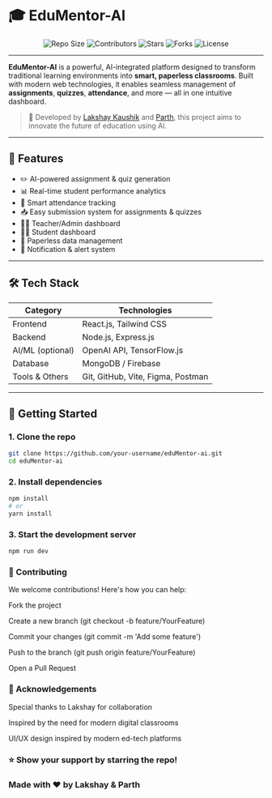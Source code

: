 # 🎓 EduMentor-AI

<p align="center">
  <img src="https://img.shields.io/github/repo-size/lakshaykaushik1/EduMentor-AI?style=for-the-badge&color=blue" alt="Repo Size" />
  <img src="https://img.shields.io/github/contributors/lakshaykaushik1/EduMentor-AI?style=for-the-badge&color=lightblue" alt="Contributors" />
  <img src="https://img.shields.io/github/stars/lakshaykaushik1/EduMentor-AI?style=for-the-badge&logo=github&color=blue" alt="Stars" />
  <img src="https://img.shields.io/github/forks/lakshaykaushik1/EduMentor-AI?style=for-the-badge&logo=github&color=lightblue" alt="Forks" />
  <img src="https://img.shields.io/github/license/lakshaykaushik1/EduMentor-AI?style=for-the-badge&color=blue" alt="License" />
</p>

---

**EduMentor-AI** is a powerful, AI-integrated platform designed to transform traditional learning environments into **smart, paperless classrooms**. Built with modern web technologies, it enables seamless management of **assignments**, **quizzes**, **attendance**, and more — all in one intuitive dashboard.

> 🚀 Developed by [Lakshay Kaushik](https://github.com/lakshaykaushik1) and [Parth](https://github.com/P-khurana), this project aims to innovate the future of education using AI.

---

## 🧠 Features

- ✏️ AI-powered assignment & quiz generation  
- 📊 Real-time student performance analytics  
- 📅 Smart attendance tracking  
- 📥 Easy submission system for assignments & quizzes  
- 🧑‍🏫 Teacher/Admin dashboard  
- 👨‍🎓 Student dashboard  
- 📁 Paperless data management  
- 🔔 Notification & alert system  

---

## 🛠 Tech Stack

| Category        | Technologies                         |
|----------------|--------------------------------------|
| Frontend       | React.js, Tailwind CSS               |
| Backend        | Node.js, Express.js                  |
| AI/ML (optional) | OpenAI API, TensorFlow.js           |
| Database       | MongoDB / Firebase                   |
| Tools & Others | Git, GitHub, Vite, Figma, Postman    |

---

## 🚀 Getting Started

### 1. Clone the repo

```bash
git clone https://github.com/your-username/eduMentor-ai.git
cd eduMentor-ai
```
### 2. Install dependencies
```bash
npm install
# or
yarn install
```
### 3. Start the development server
```bash
npm run dev
```
### 🤝 Contributing
We welcome contributions! Here's how you can help:

Fork the project

Create a new branch (git checkout -b feature/YourFeature)

Commit your changes (git commit -m 'Add some feature')

Push to the branch (git push origin feature/YourFeature)

Open a Pull Request

### 🙌 Acknowledgements
Special thanks to Lakshay for collaboration

Inspired by the need for modern digital classrooms

UI/UX design inspired by modern ed-tech platforms

### ⭐ Show your support by starring the repo!
### Made with ❤️ by Lakshay & Parth

